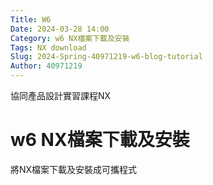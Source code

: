```yaml
---
Title: W6
Date: 2024-03-28 14:00
Category: w6 NX檔案下載及安裝
Tags: NX download
Slug: 2024-Spring-40971219-w6-blog-tutorial
Author: 40971219
---
```


協同產品設計實習課程NX

<!-- PELICAN_END_SUMMARY -->

# w6 NX檔案下載及安裝
 將NX檔案下載及安裝成可攜程式